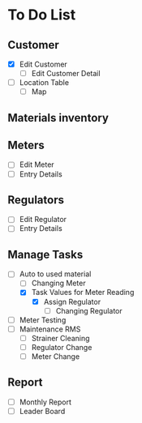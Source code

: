 # To Do List

## Customer

- [x] Edit Customer
    - [ ] Edit Customer Detail
- [ ] Location Table
    - [ ] Map

## Materials inventory

## Meters

- [ ] Edit Meter
- [ ] Entry Details

## Regulators

- [ ] Edit Regulator
- [ ] Entry Details

## Manage Tasks

- [ ] Auto to used material
    - [ ] Changing Meter
    - [x] Task Values for Meter Reading
        - [x] Assign Regulator
            - [ ] Changing Regulator
- [ ] Meter Testing
- [ ] Maintenance RMS
    - [ ] Strainer Cleaning
    - [ ] Regulator Change
    - [ ] Meter Change

## Report

- [ ] Monthly Report
- [ ] Leader Board
